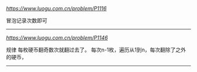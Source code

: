 *https://www.luogu.com.cn/problem/P1116*

冒泡记录次数即可

---


*https://www.luogu.com.cn/problem/P1146*

规律
每枚硬币翻奇数次就翻过去了。
每次n-1枚，遍历从1到n，每次翻除了之外的硬币，

---
